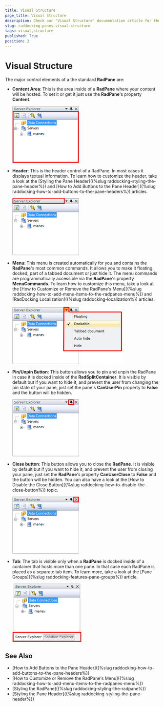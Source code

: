 ```yaml
---
title: Visual Structure
page_title: Visual Structure
description: Check our "Visual Structure" documentation article for the RadDocking WPF control.
slug: raddocking-panes-visual-structure
tags: visual,structure
published: True
position: 2
---
```


# Visual Structure

The major control elements of a the standard __RadPane__ are:

* __Content Area__: This is the area inside of a __RadPane__ where your content will be hosted. To set it or get it just use the __RadPane__'s property __Content__.

	![RadPane Content Area](images/RadDocking_Features_Panes_RadPane_020.png)

* __Header__: This is the header control of a RadPane. In most cases it displays textual information. To learn how to customize the header, take a look at the [Styling the Pane Header]({%slug raddocking-styling-the-pane-header%}) and [How to Add Buttons to the Pane Header]({%slug raddocking-how-to-add-buttons-to-the-pane-headers%}) articles.

	![RadPane Header](images/RadDocking_Features_Panes_RadPane_030.png)

* __Menu__: This menu is created automatically for you and contains the __RadPane__'s most common commands. It allows you to make it floating, docked, part of a tabbed document or just hide it. The menu commands are programmatically accessible via the __RadPane__'s property __MenuCommands__. To learn how to customize this menu, take a look at the [How to Customize or Remove the RadPane's Menu]({%slug raddocking-how-to-add-menu-items-to-the-radpanes-menu%}) and [RadDocking Localization]({%slug raddocking-localization%}) articles.

	![RadPane Menu](images/RadDocking_Features_Panes_RadPane_040.png)

* __Pin/Unpin Button__: This button allows you to pin and unpin the RadPane in case it is docked inside of the __RadSplitContainer__. It is visible by default but if you want to hide it, and prevent the user from changing the pin state of your pane, just set the pane's __CanUserPin__ property to __False__ and the button will be hidden.

	![](images/RadDocking_Features_Panes_RadPane_050.png)

* __Close button__: This button allows you to close the __RadPane__. It is visible by default but if you want to hide it, and prevent the user from closing your pane, just set the __RadPane__'s property __CanUserClose__ to __False__ and the button will be hidden. You can also have a look at the [How to Disable the Close Button]({%slug raddocking-how-to-disable-the-close-button%}) topic.

	![](images/RadDocking_Features_Panes_RadPane_060.png)

* __Tab__: The tab is visible only when a __RadPane__ is docked inside of a container that hosts more than one pane. In that case each RadPane is placed as a separate tab item. To learn more, take a look at the [Pane Groups]({%slug raddocking-features-pane-groups%}) article.

	![](images/RadDocking_Features_Panes_RadPane_070.png)
          
## See Also

 * [How to Add Buttons to the Pane Header]({%slug raddocking-how-to-add-buttons-to-the-pane-headers%})
 * [How to Customize or Remove the RadPane's Menu]({%slug raddocking-how-to-add-menu-items-to-the-radpanes-menu%})
 * [Styling the RadPane]({%slug raddocking-styling-the-radpane%})
 * [Styling the Pane Header]({%slug raddocking-styling-the-pane-header%})